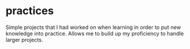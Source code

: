 # practices
Simple projects that I had worked on when learning in order to put new knowledge into practice. Allows me to build up my proficiency to handle larger projects.
